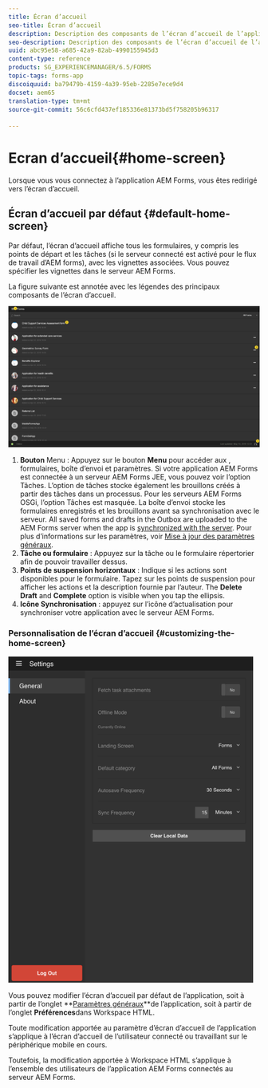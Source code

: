 ```yaml
---
title: Écran d’accueil
seo-title: Écran d’accueil
description: Description des composants de l’écran d’accueil de l’application AEM Forms.
seo-description: Description des composants de l’écran d’accueil de l’application AEM Forms
uuid: abc95e58-a685-42a9-82ab-4990155945d3
content-type: reference
products: SG_EXPERIENCEMANAGER/6.5/FORMS
topic-tags: forms-app
discoiquuid: ba79479b-4159-4a39-95eb-2285e7ece9d4
docset: aem65
translation-type: tm+mt
source-git-commit: 56c6cfd437ef185336e81373bd5f758205b96317

---
```



# Ecran d’accueil{#home-screen}

Lorsque vous vous connectez à l’application AEM Forms, vous êtes redirigé vers l’écran d’accueil.

## Écran d’accueil par défaut {#default-home-screen}

Par défaut, l’écran d’accueil affiche tous les formulaires, y compris les points de départ et les tâches (si le serveur connecté est activé pour le flux de travail d’AEM forms), avec les vignettes associées. Vous pouvez spécifier les vignettes dans le serveur AEM Forms.

La figure suivante est annotée avec les légendes des principaux composants de l’écran d’accueil.

![Écran d’accueil de l’application Forms](assets/home-screen-1.png)

<!--Click to enlarge

![home-screen-1-1](assets/home-screen-1-1.png)-->

1. **Bouton** Menu : Appuyez sur le bouton **Menu** pour accéder aux , formulaires, boîte d’envoi et paramètres. Si votre application AEM Forms est connectée à un serveur AEM Forms JEE, vous pouvez voir l’option Tâches. L’option de tâches stocke également les brouillons créés à partir des tâches dans un processus. Pour les serveurs AEM Forms OSGi, l’option Tâches est masquée. La boîte d’envoi stocke les formulaires enregistrés et les brouillons avant sa synchronisation avec le serveur. All saved forms and drafts in the Outbox are uploaded to the AEM Forms server when the app is [synchronized with the server](../../forms/using/sync-app.md). Pour plus d’informations sur les paramètres, voir [Mise à jour des paramètres généraux](../../forms/using/update-general-settings.md).
1. **Tâche ou formulaire** : Appuyez sur la tâche ou le formulaire répertorier afin de pouvoir travailler dessus.
1. **Points de suspension horizontaux** : Indique si les actions sont disponibles pour le formulaire. Tapez sur les points de suspension pour afficher les actions et la description fournie par l’auteur. The **Delete Draft** and **Complete** option is visible when you tap the ellipsis.
1. **Icône Synchronisation** : appuyez sur l’icône d’actualisation pour synchroniser votre application avec le serveur AEM Forms.

### Personnalisation de l’écran d’accueil {#customizing-the-home-screen}

![Paramètres généraux](assets/gen-settings.png)

Vous pouvez modifier l’écran d’accueil par défaut de l’application, soit à partir de l’onglet **[Paramètres généraux](../../forms/using/update-general-settings.md)**de l’application, soit à partir de l’onglet **Préférences**dans Workspace HTML.

Toute modification apportée au paramètre d’écran d’accueil de l’application s’applique à l’écran d’accueil de l’utilisateur connecté ou travaillant sur le périphérique mobile en cours.

Toutefois, la modification apportée à Workspace HTML s’applique à l’ensemble des utilisateurs de l’application AEM Forms connectés au serveur AEM Forms.
